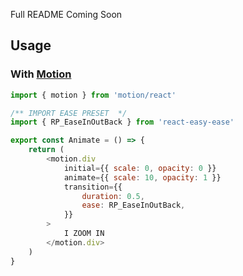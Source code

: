 <!-- ## Installation -->

Full README Coming Soon

## Usage

### With [Motion](https://motion.dev/)

```JavaScript
import { motion } from 'motion/react'

/** IMPORT EASE PRESET  */
import { RP_EaseInOutBack } from 'react-easy-ease'

export const Animate = () => {
	return (
		<motion.div
			initial={{ scale: 0, opacity: 0 }}
			animate={{ scale: 10, opacity: 1 }}
			transition={{
				duration: 0.5,
				ease: RP_EaseInOutBack,
			}}
		>
			I ZOOM IN
		</motion.div>
	)
}
```
